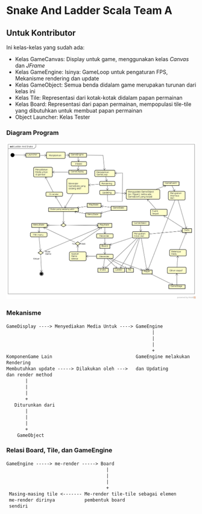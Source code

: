 # Snake And Ladder Scala Team A 

## Untuk Kontributor

Ini kelas-kelas yang sudah ada:

* Kelas GameCanvas: Display untuk game, menggunakan kelas _Canvas_ dan _JFrame_
* Kelas GameEngine: Isinya: GameLoop untuk pengaturan FPS, Mekanisme rendering dan update
* Kelas GameObject: Semua benda didalam game merupakan turunan dari kelas ini
* Kelas Tile: Representasi dari kotak-kotak didalam papan permainan
* Kelas Board: Representasi dari papan permainan, mempopulasi tile-tile yang dibutuhkan untuk membuat papan permainan
* Object Launcher: Kelas Tester

### Diagram Program

![Diagram Program](Plan.jpg)

### Mekanisme

    GameDisplay ----> Menyediakan Media Untuk ----> GameEngine
                                                          |
                                                          |
                                                          |
                                                          +
    KomponenGame Lain                               GameEngine melakukan Rendering
    Membutuhkan update -----> Dilakukan oleh --->   dan Updating
    dan render method
           |
           |
           |
           +
       Diturunkan dari
           |
           |
           |
           +
        GameObject
        
        
### Relasi Board, Tile, dan GameEngine
   
    GameEngine -----> me-render -----> Board
                                         |
                                         |
                                         |
                                         +
     Masing-masing tile <------- Me-render tile-tile sebagai elemen
     me-render dirinya           pembentuk board
     sendiri
